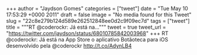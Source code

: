 
+++
author = "Jaydson Gomes"
categories = ["tweet"]
date = "Tue May 10 17:53:29 +0000 2011"
draft = false
image = "No media found for this Tweet"
slug = "22c8e279b124d589e262512848ee0d2c9f09ec7d"
tags = ["tweet"]
title = """RT @coderockr: Já está na..."""
tweet = true
tweet_url = "https://twitter.com/jaydson/status/68010785842003968"
+++
RT @coderockr: Já está na App Store o aplicativo Botãoteca para iOS desenvolvido pela @coderockr http://t.co/AdynLB4
